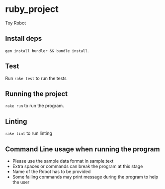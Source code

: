# ruby_project
Toy Robot

## Install deps
`gem install bundler && bundle install`.

## Test
Run `rake test` to run the tests

## Running the project
`rake run` to run the program.

## Linting
`rake lint` to run linting

## Command Line usage when running the program
* Please use the sample data format in sample.text
* Extra spaces or commands can break the program at this stage
* Name of the Robot has to be provided
* Some failing commands may print message during the program to help the user
